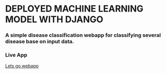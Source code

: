 # DEPLOYED MACHINE LEARNING  MODEL WITH DJANGO
### A simple disease classification webapp for classifying several disease base on input data.
### Live App
[Lets go webapp](https://diseaseclassifyapp.herokuapp.com/)
